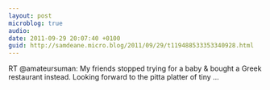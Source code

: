 ```yaml
---
layout: post
microblog: true
audio: 
date: 2011-09-29 20:07:40 +0100
guid: http://samdeane.micro.blog/2011/09/29/t119488533353340928.html
---
```

RT @amateursuman: My friends stopped trying for a baby &amp; bought a Greek restaurant instead. Looking forward to the pitta platter of tiny ...

